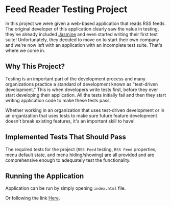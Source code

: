 # Feed Reader Testing Project

In this project we were given a web-based application that reads RSS feeds. The original developer of this application clearly saw the value in testing, they've already included [Jasmine](http://jasmine.github.io/) and even started writing their first test suite! Unfortunately, they decided to move on to start their own company and we're now left with an application with an incomplete test suite. That's where we come in.


## Why This Project?

Testing is an important part of the development process and many organizations practice a standard of development known as "test-driven development." This is when developers write tests first, before they ever start developing their application. All the tests initially fail and then they start writing application code to make these tests pass.

Whether working in an organization that uses test-driven development or in an organization that uses tests to make sure future feature development doesn't break existing features, it's an important skill to have!


## Implemented Tests That Should Pass

The required tests for the project (`RSS Feed` testing, `RSS Feed` properties, menu default state, and menu hiding/showing) are all provided and are comprehensive enough to adequately test the functionality.


## Running the Application

Application can be run by simply opening `index.html` file.

Or following the link [Here](https://abdul-al5aldi.github.io/FEND_4/).
